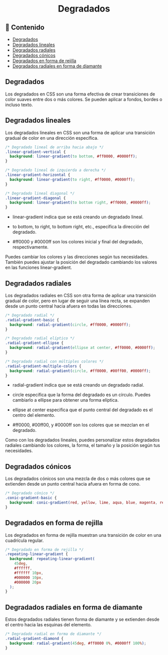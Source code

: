 <h1 align="center">Degradados</h1>

<h2>📑 Contenido</h2>

- [Degradados](#degradados)
- [Degradados lineales](#degradados-lineales)
- [Degradados radiales](#degradados-radiales)
- [Degradados cónicos](#degradados-cónicos)
- [Degradados en forma de rejilla](#degradados-en-forma-de-rejilla)
- [Degradados radiales en forma de diamante](#degradados-radiales-en-forma-de-diamante)

## Degradados

Los degradados en CSS son una forma efectiva de crear transiciones de color suaves entre dos o más colores. Se pueden aplicar a fondos, bordes o incluso texto.

## Degradados lineales

Los degradados lineales en CSS son una forma de aplicar una transición gradual de color en una dirección específica.

```css
/* Degradado lineal de arriba hacia abajo */
.linear-gradient-vertical {
  background: linear-gradient(to bottom, #ff0000, #0000ff);
}

/* Degradado lineal de izquierda a derecha */
.linear-gradient-horizontal {
  background: linear-gradient(to right, #ff0000, #0000ff);
}

/* Degradado lineal diagonal */
.linear-gradient-diagonal {
  background: linear-gradient(to bottom right, #ff0000, #0000ff);
}
```

- linear-gradient indica que se está creando un degradado lineal.

- to bottom, to right, to bottom right, etc., especifica la dirección del degradado.

- #ff0000 y #0000ff son los colores inicial y final del degradado, respectivamente.

Puedes cambiar los colores y las direcciones según tus necesidades. También puedes ajustar la posición del degradado cambiando los valores en las funciones linear-gradient.

## Degradados radiales

Los degradados radiales en CSS son otra forma de aplicar una transición gradual de color, pero en lugar de seguir una línea recta, se expanden desde un punto central hacia afuera en todas las direcciones.

```css
/* Degradado radial */
.radial-gradient-basic {
  background: radial-gradient(circle, #ff0000, #0000ff);
}

/* Degradado radial elíptico */
.radial-gradient-ellipse {
  background: radial-gradient(ellipse at center, #ff0000, #0000ff);
}

/* Degradado radial con múltiples colores */
.radial-gradient-multiple-colors {
  background: radial-gradient(circle, #ff0000, #00ff00, #0000ff);
}
```

- radial-gradient indica que se está creando un degradado radial.

- circle especifica que la forma del degradado es un círculo. Puedes cambiarlo a ellipse para obtener una forma elíptica.

- ellipse at center especifica que el punto central del degradado es el centro del elemento.

- #ff0000, #00ff00, y #0000ff son los colores que se mezclan en el degradado.

Como con los degradados lineales, puedes personalizar estos degradados radiales cambiando los colores, la forma, el tamaño y la posición según tus necesidades.

## Degradados cónicos

Los degradados cónicos son una mezcla de dos o más colores que se extienden desde un punto central hacia afuera en forma de cono.

```css
/* Degradado cónico */
.conic-gradient-basic {
  background: conic-gradient(red, yellow, lime, aqua, blue, magenta, red);
}
```

## Degradados en forma de rejilla

Los degradados en forma de rejilla muestran una transición de color en una cuadrícula regular.

```css
/* Degradado en forma de rejilla */
.repeating-linear-gradient {
  background: repeating-linear-gradient(
    45deg,
    #ffffff,
    #ffffff 10px,
    #000000 10px,
    #000000 20px
  );
}
```

## Degradados radiales en forma de diamante

Estos degradados radiales tienen forma de diamante y se extienden desde el centro hacia las esquinas del elemento.

```css
/* Degradado radial en forma de diamante */
.radial-gradient-diamond {
  background: radial-gradient(45deg, #ff0000 0%, #0000ff 100%);
}
```
